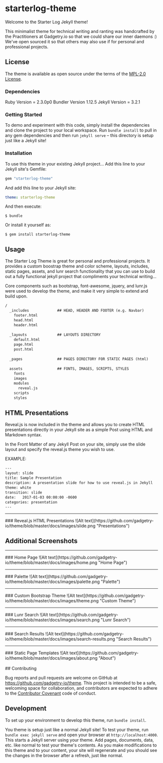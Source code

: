 # starterlog-theme

Welcome to the Starter Log Jekyll theme!

This minimalist theme for technical writing and ranting was handcrafted by the Practitioners at Gadgetry.io so that we could share our inner daemons :)  We've open sourced it so that others may also use if for personal and professional projects.

## License

The theme is available as open source under the terms of the [MPL-2.0 License](https://opensource.org/licenses/MPL-2.0).

### Dependencies

Ruby Version = 2.3.0p0
Bundler Version 1.12.5
Jekyll Version = 3.2.1


### Getting Started

To demo and experiment with this code, simply install the dependencies and clone the project to your local workspace.  Run `bundle install` to pull in any gem dependencies and then run `jekyll serve` – this directory is setup just like a Jekyll site!


### Installation

To use this theme in your existing Jekyll project... Add this line to your Jekyll site's Gemfile:

```ruby
gem "starterlog-theme"
```

And add this line to your Jekyll site:

```yaml
theme: starterlog-theme
```

And then execute:

    $ bundle

Or install it yourself as:

    $ gem install starterlog-theme

## Usage

The Starter Log Theme is great for personal and professional projects.  It provides a custom boostrap theme and color scheme, layouts, includes, static pages, assets, and lunr search functionality that you can use to build out a fully functional jekyll project that compliments your technical writing...

Core components such as bootstrap, font-awesome, jquery, and lunr.js were used to develop the theme, and make it very simple to extend and build upon.

    /
      _includes             ## HEAD, HEADER AND FOOTER (e.g. Navbar)
        footer.html
        head.html
        header.html

      _layouts              ## LAYOUTS DIRECTORY
        default.html
        page.html
        post.html

      _pages                ## PAGES DIRECTORY FOR STATIC PAGES (html)

      assets                ## FONTS, IMAGES, SCRIPTS, STYLES
        fonts
        images
        modules
          reveal.js
        scripts
        styles


## HTML Presentations

Reveal.js is now included in the theme and allows you to create HTML presentations directly in your Jekyll site as a simple Post using HTML and Markdown syntax.

In the Front Matter of any Jekyll Post on your site, simply use the slide layout and specify the reveal.js theme you wish to use.

EXAMPLE:

    ---
    layout: slide
    title: Sample Presentation
    description: A presentation slide for how to use reveal.js in Jekyll
    theme: white
    transition: slide
    date:   2017-01-03 00:00:00 -0600
    categories: presentation
    ---

<hr>
### Reveal.js HTML Presentations
![Alt text](https://github.com/gadgetry-io/theme/blob/master/docs/images/slide.png "Presentations")



## Additional Screenshots

<hr>
### Home Page
![Alt text](https://github.com/gadgetry-io/theme/blob/master/docs/images/home.png "Home Page")

<hr>
### Palette
![Alt text](https://github.com/gadgetry-io/theme/blob/master/docs/images/palette.png "Palette")

<hr>
### Custom Bootstrap Theme
![Alt text](https://github.com/gadgetry-io/theme/blob/master/docs/images/theme.png "Custom Theme")

<hr>
### Lunr Search
![Alt text](https://github.com/gadgetry-io/theme/blob/master/docs/images/search.png "Lunr Search")

<hr>
### Search Results
![Alt text](https://github.com/gadgetry-io/theme/blob/master/docs/images/search-results.png "Search Results")

<hr>
### Static Page Templates
![Alt text](https://github.com/gadgetry-io/theme/blob/master/docs/images/about.png "About")




<br>
<br>
## Contributing

Bug reports and pull requests are welcome on GitHub at https://github.com/gadgetry-io/theme. This project is intended to be a safe, welcoming space for collaboration, and contributors are expected to adhere to the [Contributor Covenant](http://contributor-covenant.org) code of conduct.

## Development

To set up your environment to develop this theme, run `bundle install`.

You theme is setup just like a normal Jekyll site! To test your theme, run `bundle exec jekyll serve` and open your browser at `http://localhost:4000`. This starts a Jekyll server using your theme. Add pages, documents, data, etc. like normal to test your theme's contents. As you make modifications to this theme and to your content, your site will regenerate and you should see the changes in the browser after a refresh, just like normal.
